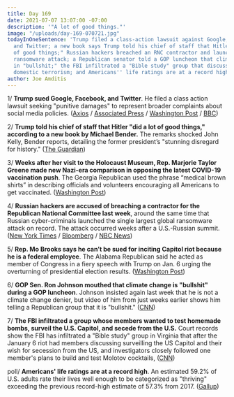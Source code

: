 ```yaml
---
title: Day 169
date: 2021-07-07 13:07:00 -07:00
description: '"A lot of good things."'
image: "/uploads/day-169-070721.jpg"
todayInOneSentence: 'Trump filed a class-action lawsuit against Google, Facebook,
  and Twitter; a new book says Trump told his chief of staff that Hitler "did a lot
  of good things;" Russian hackers breached an RNC contractor and launched a major
  ransomware attack; a Republican senator told a GOP luncheon that climate change
  in "bullshit;" the FBI infiltrated a "Bible study" group that discussed acts of
  domestic terrorism; and Americans'' life ratings are at a record high. '
author: Joe Amditis
---
```


1/ **Trump sued Google, Facebook, and Twitter**. He filed a class action lawsuit seeking "punitive damages" to represent broader complaints about social media policies. ([Axios](https://www.axios.com/trump-lawsuit-facebook-twitter-82323cf3-b8ce-48ed-8cab-cafe31f0bae7.html) / [Associated Press](https://apnews.com/article/lawsuits-business-government-and-politics-c7e26858dcb553f92d98706d12ad510c) / [Washington Post](https://www.washingtonpost.com/technology/2021/07/07/trump-lawsuit-social-media/) / [BBC](https://www.bbc.com/news/world-us-canada-57754435))

2/ **Trump told his chief of staff that Hitler "did a lot of good things," according to a new book by Michael Bender.** The remarks shocked John Kelly, Bender reports, detailing the former president’s "stunning disregard for history." ([The Guardian](https://www.theguardian.com/us-news/2021/jul/06/donald-trump-hitler-michael-bender-book))

3/ **Weeks after her visit to the Holocaust Museum, Rep. Marjorie Taylor Greene made new Nazi-era comparison in opposing the latest COVID-19 vaccination push**. The Georgia Republican used the phrase “medical brown shirts” in describing officials and volunteers encouraging all Americans to get vaccinated. ([Washington Post](https://www.washingtonpost.com/politics/weeks-after-holocaust-museum-visit-rep-greene-makes-new-nazi-era-comparison-in-opposing-vaccination-push/2021/07/06/96ba967e-dea0-11eb-9f54-7eee10b5fcd2_story.html))

4/ **Russian hackers are accused of breaching a contractor for the Republican National Committee last week**, around the same time that Russian cyber-criminals launched the single largest global ransomware attack on record. The attack occurred weeks after a U.S.-Russian summit. ([New York Times](https://www.nytimes.com/2021/07/06/technology/rnc-hacked-cyberattack-russia.html) / [Bloomberg](https://www.bloomberg.com/news/articles/2021-07-06/russian-state-hackers-breached-republican-national-committee) / [NBC News](https://www.nbcnews.com/politics/national-security/code-huge-ransomware-attack-written-avoid-computers-use-russian-says-n1273222))

5/ **Rep. Mo Brooks says he can’t be sued for inciting Capitol riot because he is a federal employee**. The Alabama Republican said he acted as member of Congress in a fiery speech with Trump on Jan. 6 urging the overturning of presidential election results. ([Washington Post](https://www.washingtonpost.com/local/legal-issues/mo-brooks-capitol-riot-lawsuit/2021/07/06/fa69a34c-de80-11eb-9f54-7eee10b5fcd2_story.html))

6/ **GOP Sen. Ron Johnson mouthed that climate change is "bullshit" during a GOP luncheon**. Johnson insisted again last week that he is not a climate change denier, but video of him from just weeks earlier shows him telling a Republican group that it is "bullshit." ([CNN](https://www.cnn.com/2021/07/06/politics/kfile-ron-johnson-climate-change/index.html))

7/ **The FBI infiltrated a group whose members wanted to test homemade bombs, surveil the U.S. Capitol, and secede from the U.S.** Court records show the FBI has infiltrated a "Bible study" group in Virginia that after the January 6 riot had members discussing surveilling the US Capitol and their wish for secession from the US, and investigators closely followed one member's plans to build and test Molotov cocktails, ([CNN](https://www.cnn.com/2021/07/07/politics/capitol-riot-bible-study-group-fbi-virginia/index.html))

poll/ **Americans' life ratings are at a record high**. An estimated 59.2% of U.S. adults rate their lives well enough to be categorized as "thriving" exceeding the previous record-high estimate of 57.3% from 2017. ([Gallup](https://news.gallup.com/poll/351932/americans-life-ratings-reach-record-high.aspx))